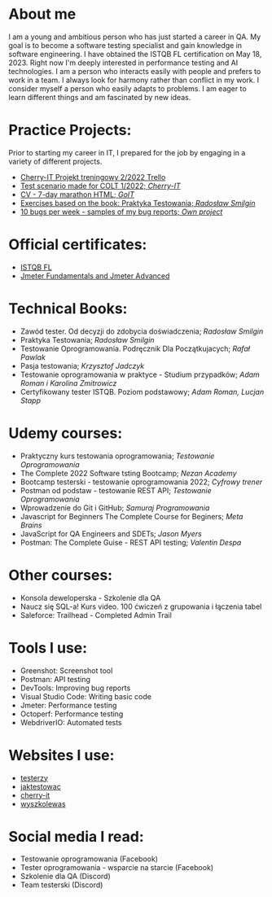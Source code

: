 # About me

I am a young and ambitious person who has just started a career in QA. My goal is to become a software testing specialist and gain knowledge in software engineering. I have obtained the ISTQB FL certification on May 18, 2023. Right now I'm deeply interested in performance testing and AI technologies. I am a person who interacts easily with people and prefers to work in a team. I always look for harmony rather than conflict in my work. I consider myself a person who easily adapts to problems. I am eager to learn different things and am fascinated by new ideas.

# Practice Projects:
Prior to starting my career in IT, I prepared for the job by engaging in a variety of different projects.

- [Cherry-IT Projekt treningowy 2/2022 Trello](http://cherry-it.pl/archiwum-projektu-treningowego-2-2022-trello/)
- [Test scenario made for COLT 1/2022; _Cherry-IT_](https://docs.google.com/spreadsheets/d/1xWMx2dhrPEjBawm5V0CxsDKOkZrlQ_4q1CvalUwEDDc/edit?usp=sharing)
- [CV - 7-day marathon HTML; _GoIT_](https://mellifluous-taffy-258c68.netlify.app)
- [Exercises based on the book: Praktyka Testowania; _Radosław Smilgin_](https://docs.google.com/spreadsheets/d/163KowKcfzxLwzyOmMvLWf9pyZlakDln_9uweghVmKJg/edit?usp=sharing)
- [10 bugs per week - samples of my bug reports; _Own project_](https://docs.google.com/spreadsheets/d/1JS9idzfjVifGMCKWfQ7JGoS15K8b2oEH2a1GbwxYTwQ/edit?usp=sharing)

# Official certificates:
- [ISTQB FL](https://github.com/MJadczyszyn/Projekt-tester/blob/main/Certyfikaty/Certificate_100463_CTFL2018-PL_Jadczyszyn_18_05_2023.pdf)
- [Jmeter Fundamentals and Jmeter Advanced](https://github.com/MJadczyszyn/Projekt-tester/blob/main/Certyfikaty/NobleProg%20Cert%20-%20JMeter%20Fundamentals%20and%20JMeter%20Advanced%20Certificate%20for%20Jadczyszyn...%20-%202023-05-14%20(1).pdf)

# Technical Books:

- Zawód tester. Od decyzji do zdobycia doświadczenia; _Radosław Smilgin_
- Praktyka Testowania; _Radosław Smilgin_
- Testowanie Oprogramowania. Podręcznik Dla Początkujacych; _Rafał Pawlak_
- Pasja testowania; _Krzysztof Jadczyk_
- Testowanie oprogramowania w praktyce - Studium przypadków; _Adam Roman i Karolina Zmitrowicz_
- Certyfikowany tester ISTQB. Poziom podstawowy; _Adam Roman, Lucjan Stapp_

# Udemy courses:

- Praktyczny kurs testowania oprogramowania; _Testowanie Oprogramowania_
- The Complete 2022 Software tsting Bootcamp; _Nezan Academy_
- Bootcamp testerski - testowanie oprogramowania 2022; _Cyfrowy trener_
- Postman od podstaw - testowanie REST API; _Testowanie Oprogramowania_
- Wprowadzenie do Git i GitHub; _Samuraj Programowania_
- Javascript for Beginners The Complete Course for Beginers; _Meta Brains_
- JavaScript for QA Engineers and SDETs; _Jason Myers_
- Postman: The Complete Guise - REST API testing; _Valentin Despa_

# Other courses:

- Konsola deweloperska - Szkolenie dla QA
- Naucz się SQL-a! Kurs video. 100 ćwiczeń z grupowania i łączenia tabel
- Saleforce: Trailhead - Completed Admin Trail


# Tools I use:

- Greenshot: Screenshot tool
- Postman: API testing
- DevTools: Improving bug reports
- Visual Studio Code: Writing basic code
- Jmeter: Performance testing
- Octoperf: Performance testing
- WebdriverIO: Automated tests

# Websites I use:

- [testerzy](https://testerzy.pl)
- [jaktestowac](https://jaktestowac.pl)
- [cherry-it](http://cherry-it.pl)
- [wyszkolewas](https://www.wyszkolewas.com.pl)

# Social media I read:

- Testowanie oprogramowania (Facebook)
- Tester oprogramowania - wsparcie na starcie (Facebook)
- Szkolenie dla QA (Discord)
- Team testerski (Discord)
